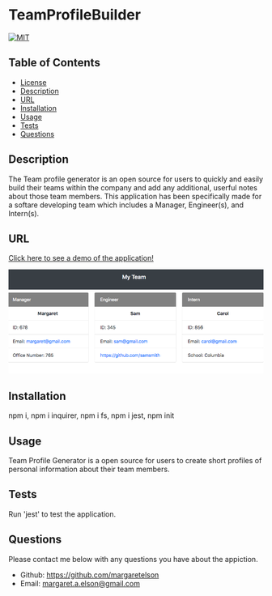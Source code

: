 # TeamProfileBuilder

[![MIT](https://img.shields.io/badge/License-MIT-yellow.svg)](https://opensource.org/licenses/MIT)

## Table of Contents
* [License](#license)
* [Description](#description)
* [URL](#url)
* [Installation](#installation)
* [Usage](#usage)
* [Tests](#tests)
* [Questions](#questions)

## Description 
The Team profile generator is an open source for users to quickly and easily build their teams within the company and add any additional, userful notes about those team members. This application has been specifically made for a softare developing team which includes a Manager, Engineer(s), and Intern(s).

## URL
[Click here to see a demo of the application!](https://drive.google.com/file/d/1-1N0y_eV-U8qzg3Sbmku4tX_1bxPYKMp/view?usp=sharing)

![Screenshot Deployed Website](./dist/livehtml.png)

## Installation
npm i, npm i inquirer, npm i fs, npm i jest, npm init

## Usage
Team Profile Generator is a open source for users to create short profiles of personal information about their team members.


## Tests
Run 'jest' to test the application.

## Questions
Please contact me below with any questions you have about the appiction.
* Github: https://github.com/margaretelson
* Email: margaret.a.elson@gmail.com